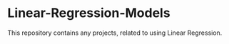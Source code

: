 # Linear-Regression-Models
This repository contains any projects, related to using Linear Regression.
